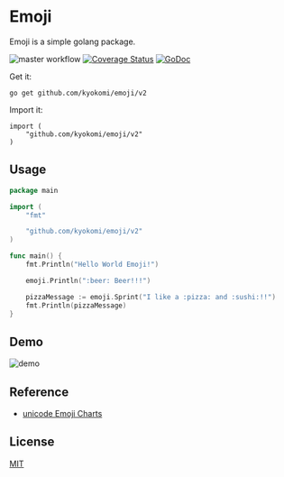 # Emoji
Emoji is a simple golang package.

![master workflow](https://github.com/kyokomi/emoji/actions/workflows/go.yml/badge.svg)
[![Coverage Status](https://coveralls.io/repos/kyokomi/emoji/badge.png?branch=master)](https://coveralls.io/r/kyokomi/emoji?branch=master)
[![GoDoc](https://pkg.go.dev/badge/github.com/kyokomi/emoji.svg)](https://pkg.go.dev/github.com/kyokomi/emoji/v2)

Get it:

```
go get github.com/kyokomi/emoji/v2
```

Import it:

```
import (
	"github.com/kyokomi/emoji/v2"
)
```

## Usage

```go
package main

import (
	"fmt"

	"github.com/kyokomi/emoji/v2"
)

func main() {
	fmt.Println("Hello World Emoji!")

	emoji.Println(":beer: Beer!!!")

	pizzaMessage := emoji.Sprint("I like a :pizza: and :sushi:!!")
	fmt.Println(pizzaMessage)
}
```

## Demo

![demo](screen/image.png)

## Reference

- [unicode Emoji Charts](http://www.unicode.org/emoji/charts/emoji-list.html)

## License

[MIT](https://github.com/kyokomi/emoji/blob/master/LICENSE)
